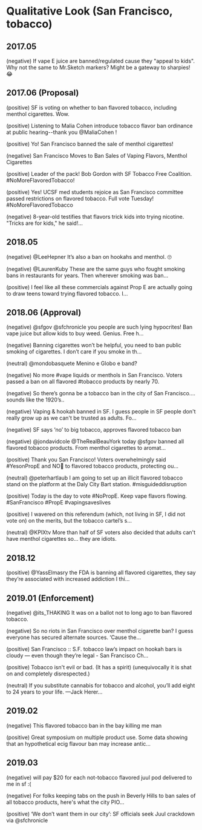 # Qualitative Look (San Francisco, tobacco)

## 2017.05
(negative) If vape E juice are banned/regulated cause they "appeal to kids". Why not the same to Mr.Sketch markers? Might be a gateway to sharpies! 😂


## 2017.06 (Proposal)

(positive) SF is voting on whether to ban flavored tobacco, including menthol cigarettes. Wow.

(positive) Listening to Malia Cohen introduce tobacco flavor ban ordinance at public hearing--thank you @MaliaCohen ! 

(positive) Yo! San Francisco banned the sale of menthol cigarettes! 

(negative) San Francisco Moves to Ban Sales of Vaping Flavors, Menthol Cigarettes

(positive) Leader of the pack! Bob Gordon with SF Tobacco Free Coalition. #NoMoreFlavoredTobacco! 

(positive) Yes! UCSF med students rejoice as San Francisco committee passed restrictions on flavored tobacco. Full vote Tuesday! #NoMoreFlavoredTobacco

(negative) 8-year-old testifies that flavors trick kids into trying nicotine. "Tricks are for kids," he said!…



## 2018.05

(negative) @LeeHepner It’s also a ban on hookahs and menthol. 🙄

(negative) @LaurenKuby These are the same guys who fought smoking bans in restaurants for years. Then wherever smoking was ban… 

(positive) I feel like all these commercials against Prop E are actually going to draw teens toward trying flavored tobacco. I… 




## 2018.06 (Approval)
(negative) @sfgov @sfchronicle you people are such lying hypocrites! Ban vape juice but allow kids to buy weed. Genius. Free h…

(negative) Banning cigarettes won’t be helpful, you need to ban public smoking of cigarettes. I️ don’t care if you smoke in th…

(neutral) @mondobasquete Menino e Globo e band?

(negative) No more #vape liquids or menthols in San Francisco. Voters passed a ban on all flavored #tobacco products by nearly 70.

(negative) So there’s gonna be a tobacco ban in the city of San Francisco.... sounds like the 1920’s..

(negative) Vaping &amp; hookah banned in SF. I guess people in SF people don't really grow up as we can't be trusted as adults. Fo… 

(negative) SF says ‘no’ to big tobacco, approves flavored tobacco ban 

(negative) @jondavidcole @TheRealBeauYork today @sfgov banned all flavored tobacco products. From menthol cigarettes to aromat…

(positive) Thank you San Francisco! Voters overwhelmingly said #YesonPropE and NO🤚 to flavored tobacco products, protecting ou…

(neutral) @peterhartlaub I am going to set up an illicit flavored tobacco stand on the platform at the Daly City Bart station. #misguideddisruption

(positive) Today is the day to vote #NoPropE. Keep vape flavors flowing. #SanFrancisco #PropE #vapingsaveslives 

(positive) I wavered on this referendum (which, not living in SF, I did not vote on) on the merits, but the tobacco cartel’s s…

(neutral) @KPIXtv More than half of SF voters also decided that adults can't have menthol cigarettes so...  they are idiots.



## 2018.12
(positive) @YassElmasry the FDA is banning all flavored cigarettes, they say they’re associated with increased addiction I thi…




## 2019.01 (Enforcement)
(negative) @its_THAKING It was on a ballot not to long ago to ban flavored tobacco.

(negative) So no riots in San Francisco over menthol cigarette ban? I guess everyone has secured alternate sources. ‘Cause the… 

(positive) San Francisco ::  S.F. tobacco law’s impact on hookah bars is cloudy — even though they’re legal - San Francisco Ch…

(positive) Tobacco isn't evil or bad. (It has a spirit) (unequivocally it is shat on and completely disrespected.)

(neutral) If you substitute cannabis for tobacco and alcohol, you’ll add eight to 24 years to your life.
—Jack Herer…



## 2019.02
(negative) This flavored tobacco ban in the bay killing me man

(positive) Great symposium on multiple product use. Some data showing that an hypothetical ecig flavour ban may increase antic…


## 2019.03

(negative) will pay $20 for each not-tobacco flavored juul pod delivered to me in sf :(

(negative) For folks keeping tabs on the push in Beverly Hills to ban sales of all tobacco products, here's what the city PIO…

(positive) ‘We don’t want them in our city’: SF officials seek Juul crackdown  via @sfchronicle

